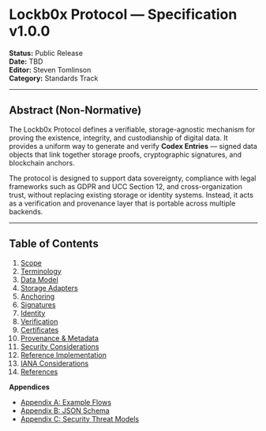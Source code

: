 

# Lockb0x Protocol — Specification v1.0.0

**Status:** Public Release  
**Date:** TBD  
**Editor:** Steven Tomlinson  
**Category:** Standards Track  

---

## Abstract (Non-Normative)

The Lockb0x Protocol defines a verifiable, storage-agnostic mechanism for proving the existence, integrity, and custodianship of digital data. It provides a uniform way to generate and verify **Codex Entries** — signed data objects that link together storage proofs, cryptographic signatures, and blockchain anchors.  

The protocol is designed to support data sovereignty, compliance with legal frameworks such as GDPR and UCC Section 12, and cross-organization trust, without replacing existing storage or identity systems. Instead, it acts as a verification and provenance layer that is portable across multiple backends.

---

## Table of Contents

1. [Scope](scope.md)  
2. [Terminology](terminology.md)  
3. [Data Model](data-model.md)  
4. [Storage Adapters](storage-adapters.md)  
5. [Anchoring](anchoring.md)  
6. [Signatures](signatures.md)  
7. [Identity](identity.md)  
8. [Verification](verification.md)  
9. [Certificates](certificates.md)  
10. [Provenance & Metadata](provenance-metadata.md)  
11. [Security Considerations](security.md)  
12. [Reference Implementation](reference-implementation.md)  
13. [IANA Considerations](iana.md)  
14. [References](references.md)  

**Appendices**  
- [Appendix A: Example Flows](appendix-a-flows.md)  
- [Appendix B: JSON Schema](appendix-b-schema.md)  
- [Appendix C: Security Threat Models](appendix-c-threats.md)  